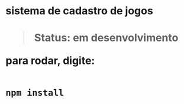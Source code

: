 <h1>sistema de cadastro de jogos<h1>

> Status: em desenvolvimento

para rodar, digite:

```

npm install
